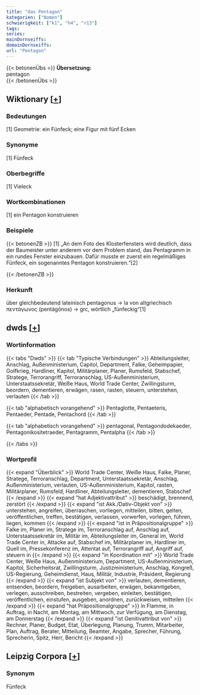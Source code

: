 ```yaml
---
title: "das Pentagon"
kategorien: ["Nomen"]
schwierigkeit: ["k1", "h4", "r13"]
tags:
series:
mainDornseiffs:
domainDornseiffs:
url: "Pentagon"
---
```


{{< betonenÜbs >}}
**Übersetzung:**  
pentagon  
{{< /betonenÜbs >}}

## Wiktionary [[+](https://de.wiktionary.org/wiki/Pentagon)]

### Bedeutungen
[1] Geometrie: ein Fünfeck; eine Figur mit fünf Ecken  

### Synonyme
[1] Fünfeck  

### Oberbegriffe
[1] Vieleck  

### Wortkombinationen
[1] ein Pentagon konstruieren  

### Beispiele
{{< betonenZB >}}
[1] „An dem Foto des Klosterfensters wird deutlich, dass der Baumeister unter anderem vor dem Problem stand, das Pentagramm in ein rundes Fenster einzubauen. Dafür musste er zuerst ein regelmäßiges Fünfeck, ein sogenanntes Pentagon konstruieren.“[2]  

{{< /betonenZB >}}
### Herkunft
über gleichbedeutend lateinisch pentagonus → la von altgriechisch πεντάγωνος (pentágōnos) → grc, wörtlich „fünfeckig“[1]  



## dwds [[+](https://www.dwds.de/wb/Pentagon)]

### Wortinformation
{{< tabs "Dwds" >}}
{{< tab "Typische Verbindungen" >}}
Abteilungsleiter, Anschlag, Außenministerium, Capitol, Department, Falke, Geheimpapier, Golfkrieg, Hardliner, Kapitol, Militärplaner, Planer, Rumsfeld, Stabschef, Stratege, Terrorangriff, Terroranschlag, US-Außenministerium, Unterstaatssekretär, Weiße Haus, World Trade Center, Zwillingsturm, beordern, dementieren, erwägen, rasen, rasten, steuern, unterstehen, verlauten
{{< /tab >}}

{{< tab "alphabetisch vorangehend" >}}
Pentaglotte, Pentaeteris, Pentaeder, Pentade, Pentachord
{{< /tab >}}

{{< tab "alphabetisch vorangehend" >}}
pentagonal, Pentagondodekaeder, Pentagonikositetraeder, Pentagramm, Pentalpha
{{< /tab >}}

{{< /tabs >}}

### Wortprofil
{{< expand "Überblick" >}} World Trade Center, Weiße Haus, Falke, Planer, Stratege, Terroranschlag, Department, Unterstaatssekretär, Anschlag, Außenministerium, verlauten, US-Außenministerium, Kapitol, rasten, Militärplaner, Rumsfeld, Hardliner, Abteilungsleiter, dementieren, Stabschef {{< /expand >}}
{{< expand "hat Adjektivattribut" >}} beschädigt, brennend, zerstört {{< /expand >}}
{{< expand "ist Akk./Dativ-Objekt von" >}} unterstehen, angreifen, überraschen, vorliegen, mitteilen, bitten, gelten, veröffentlichen, treffen, bestätigen, verlassen, vorwerfen, vorlegen, führen, liegen, kommen {{< /expand >}}
{{< expand "ist in Präpositionalgruppe" >}} Falke im, Planer im, Stratege im, Terroranschlag auf, Anschlag auf, Unterstaatssekretär im, Militär im, Abteilungsleiter im, General im, World Trade Center in, Attacke auf, Stabschef im, Militärplaner im, Hardliner im, Quell im, Pressekonferenz im, Attentat auf, Terrorangriff auf, Angriff auf, steuern in {{< /expand >}}
{{< expand "in Koordination mit" >}} World Trade Center, Weiße Haus, Außenministerium, Department, US-Außenministerium, Kapitol, Sicherheitsrat, Zwillingsturm, Justizministerium, Anschlag, Kongreß, US-Regierung, Geheimdienst, Haus, Militär, Industrie, Präsident, Regierung {{< /expand >}}
{{< expand "ist Subjekt von" >}} verlauten, dementieren, entsenden, beordern, freigeben, ausarbeiten, erwägen, bekanntgeben, verlegen, ausschreiben, bestreiten, vergeben, einleiten, bestätigen, veröffentlichen, einstufen, ausgeben, anordnen, zurückweisen, mitteilen {{< /expand >}}
{{< expand "hat Präpositionalgruppe" >}} in Flamme, in Auftrag, in Nacht, am Montag, am Mittwoch, zur Verfügung, am Dienstag, am Donnerstag {{< /expand >}}
{{< expand "ist Genitivattribut von" >}} Rechner, Planer, Budget, Etat, Überlegung, Planung, Trumm, Mitarbeiter, Plan, Auftrag, Berater, Mitteilung, Beamter, Angabe, Sprecher, Führung, Sprecherin, Spitz, Herr, Bericht {{< /expand >}}

## Leipzig Corpora [[+](https://corpora.uni-leipzig.de/en/res?word=Pentagon&corpusId=deu_newscrawl-public_2018)]


### Synonym
Fünfeck

